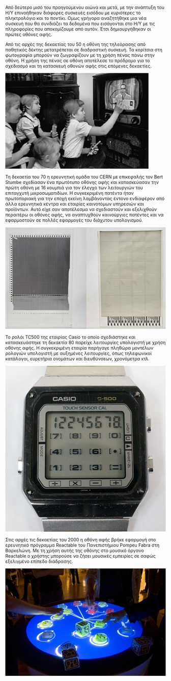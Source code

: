 Από δεύτερο μισό του προηγούμενου αιώνα και μετά, με την ανάπτυξη του Η/Υ επινοήθηκαν διάφορες συσκευές εισόδου με κυριότερες το πληκτρολόγιο και το ποντίκι. Ομως γρήγορα αναζητήθηκε μια νέα συσκευή που θα συνδιάζει τα δεδομένα που εισάγονται στο Η/Υ με τις πληροφορίες που αποκομίζουμε από αυτόν. Έτσι δημιουργήθηκαν οι πρώτες οθόνες αφής.

Από τις αρχές της δεκαετίας του 50 η οθόνη της τηλεόρασης από παθητικός δέκτης μετατρέπεται σε διαδραστική συσκευή. Τα κορίτσια στη φωτογραφία μπορούν να ζωγραφίζουν με τη χρήση πένας πάνω στην οθόνη. Η χρήση της πένας σε οθόνη αποτέλεσε το πρόδρομο για το σχεδιασμό και τη κατασκευή οθονών αφής στις επόμενες δεκαετίες.

<img alt="ITV Programm" style="border-width:0" src="/images/itv-program.jpg" />


Τη δεκαετία του 70 η ερευνητική ομάδα του CERN με επικεφαλής τον Bert Stumbe σχεδίασαν ένα πρωτότυπο οθόνης αφής και κατασκεύασαν την πρώτη οθόνη με 16 κουμπιά για τον έλεγχο των λειτουργιών του επιταγχυτή μικροσωματιδίων. Η συγκεκριμένη πατέντα ήταν πρωτοποριακή για την εποχή εκείνη λαμβάνοντας έντονο ενδιαφέρον από άλλα ερευνητικά κέντρα και εταιρίες καινοτόμων υπηρεσιών και προϊόντων. Αυτό είχε σαν αποτέλεσμα να σχεδιαστούν και εξελιχθούν περαιτέρω οι οθόνες αφής, να αναπτυχθούν καινούργιες πατέντες και να εφαρμοστούν σε πολλές εφαρμογές του διάχυτου υπολογισμού.


<img alt="CERN Touchscreen" style="border-width:0" src="/images/mygallery/CERN-Stumpe_Capacitance_Touchscreen.jpg" />


To ρολόι TC500 της εταιρίας Casio το οποίο σχεδιάστηκε και κατασκευάστηκε τη δεκαετία 80 παρείχε λειτουργίες υπολογιστή με χρήση οθόνης αφής. Η συγκεκριμένη εταιρία παρήγαγε πληθώρα μοντέλων ρολογιών υπολογιστή με αυξημένες λειτουργίες, όπως τηλεφωνικοί κατάλογοι, ευρετήρια ονομάτων και διευθύνσεων, χρονόμετρα κτλ


<img alt="Casio TC500" style="border-width:0" src="/images/mygallery/Casio_TC500_Touch_Sensor_Watch.jpg" />

Στις αρχές τις δεκαετίας του 2000 η οθόνη αφής βρήκε εφαρμογή στο ερευνητικό πρόγραμμα Reactable του Πανεπιστήμιου Pompeu Fabra στη Βαρκελώνη. Με τη χρήση αυτής της οθόνης στο μουσικό όργανο Reactable ο χρήστης μπορούσε να ζήσει μουσικές εμπειρίες σε σαφώς εξελιγμένο επίπεδο διάδρασης.

<img alt="CERN Touchscreen" style="border-width:0" src="/images/reactable-music.jpg" />